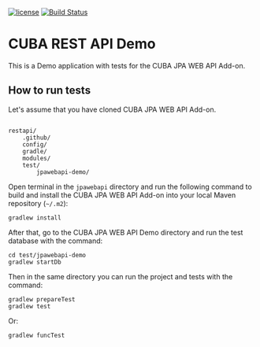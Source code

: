 [![license](https://img.shields.io/badge/license-Apache%20License%202.0-blue.svg?style=flat)](http://www.apache.org/licenses/LICENSE-2.0)
[![Build Status](https://travis-ci.org/cuba-platform/restapi.svg?branch=master)](https://travis-ci.org/cuba-platform/restapi)

# CUBA REST API Demo

This is a Demo application with tests for the CUBA JPA WEB API Add-on.

## How to run tests

Let's assume that you have cloned CUBA JPA WEB API Add-on.

```

restapi/
    .github/
    config/
    gradle/
    modules/
    test/
        jpawebapi-demo/
```

Open terminal in the `jpawebapi` directory and run the following command to build and install the CUBA JPA WEB API Add-on into your local Maven repository (`~/.m2`):

```
gradlew install
```

After that, go to the CUBA JPA WEB API Demo directory and run the test database with the command:

```
cd test/jpawebapi-demo
gradlew startDb
```

Then in the same directory you can run the project and tests with the command:

```
gradlew prepareTest
gradlew test
```
Or:
```
gradlew funcTest 
```